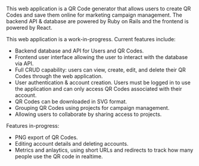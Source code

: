 This web application is a QR Code generator that allows users to create QR Codes and save them online for marketing campaign management. The backend API & database are powered by Ruby on Rails and the frontend is powered by React.

This web application is a work-in-progress. Current features include:

- Backend database and API for Users and QR Codes.
- Frontend user interface allowing the user to interact with the database via API.
- Full CRUD capability: users can view, create, edit, and delete their QR Codes through the web application.
- User authentication & account creation. Users must be logged in to use the application and can only access QR Codes associated with their account.
- QR Codes can be downloaded in SVG format.
- Grouping QR Codes using projects for campaign management.
- Allowing users to collaborate by sharing access to projects.

Features in-progress:

- PNG export of QR Codes.
- Editing account details and deleting accounts.
- Metrics and anlaytics, using short URLs and redirects to track how many people use the QR code in realtime.

